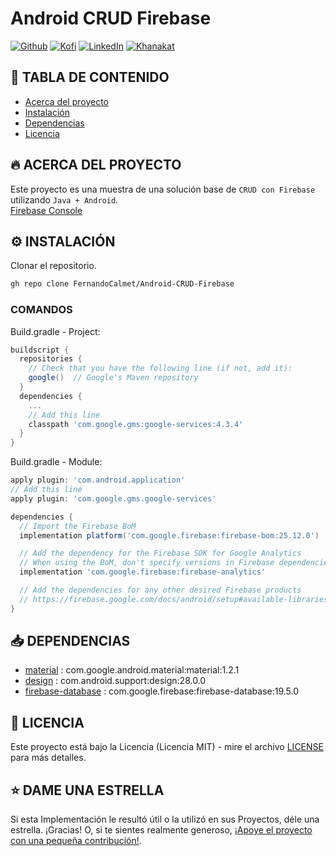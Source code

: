 # Android CRUD Firebase

[![Github][github-shield]][github-url]
[![Kofi][kofi-shield]][kofi-url]
[![LinkedIn][linkedin-shield]][linkedin-url]
[![Khanakat][khanakat-shield]][khanakat-url]

## 📓 TABLA DE CONTENIDO

* [Acerca del proyecto](#acerca-del-proyecto)
* [Instalación](#instalación)
* [Dependencias](#dependencias)
* [Licencia](#licencia)

## 🔥 ACERCA DEL PROYECTO

Este proyecto es una muestra de una solución base de `CRUD con Firebase` utilizando `Java + Android`.  
[Firebase Console](https://console.firebase.google.com/)

## ⚙️ INSTALACIÓN

Clonar el repositorio.

```bash
gh repo clone FernandoCalmet/Android-CRUD-Firebase
```

### COMANDOS

Build.gradle - Project: 

```gradle
buildscript {
  repositories {
    // Check that you have the following line (if not, add it):
    google()  // Google's Maven repository
  }
  dependencies {
    ...
    // Add this line
    classpath 'com.google.gms:google-services:4.3.4'
  }
}
```

Build.gradle - Module: 

```gradle
apply plugin: 'com.android.application'
// Add this line
apply plugin: 'com.google.gms.google-services'

dependencies {
  // Import the Firebase BoM
  implementation platform('com.google.firebase:firebase-bom:25.12.0')

  // Add the dependency for the Firebase SDK for Google Analytics
  // When using the BoM, don't specify versions in Firebase dependencies
  implementation 'com.google.firebase:firebase-analytics'

  // Add the dependencies for any other desired Firebase products
  // https://firebase.google.com/docs/android/setup#available-libraries
}
```

## 📥 DEPENDENCIAS

- [material](com.google.android.material:material:1.2.1) : com.google.android.material:material:1.2.1
- [design](com.android.support:design:28.0.0) : com.android.support:design:28.0.0
- [firebase-database](com.google.firebase:firebase-database:19.5.0) : com.google.firebase:firebase-database:19.5.0

## 📄 LICENCIA

Este proyecto está bajo la Licencia (Licencia MIT) - mire el archivo [LICENSE](LICENSE) para más detalles.

## ⭐️ DAME UNA ESTRELLA

Si esta Implementación le resultó útil o la utilizó en sus Proyectos, déle una estrella. ¡Gracias! O, si te sientes realmente generoso, [¡Apoye el proyecto con una pequeña contribución!](https://ko-fi.com/fernandocalmet).

<!--- reference style links --->
[github-shield]: https://img.shields.io/badge/-@fernandocalmet-%23181717?style=flat-square&logo=github
[github-url]: https://github.com/fernandocalmet
[kofi-shield]: https://img.shields.io/badge/-@fernandocalmet-%231DA1F2?style=flat-square&logo=kofi&logoColor=ff5f5f
[kofi-url]: https://ko-fi.com/fernandocalmet
[linkedin-shield]: https://img.shields.io/badge/-fernandocalmet-blue?style=flat-square&logo=Linkedin&logoColor=white&link=https://www.linkedin.com/in/fernandocalmet
[linkedin-url]: https://www.linkedin.com/in/fernandocalmet
[khanakat-shield]: https://img.shields.io/badge/khanakat.com-brightgreen?style=flat-square
[khanakat-url]: https://khanakat.com
